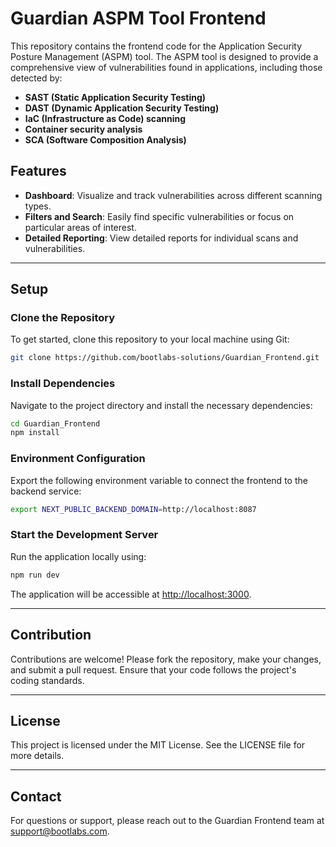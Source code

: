 # Guardian ASPM Tool Frontend

This repository contains the frontend code for the Application Security Posture Management (ASPM) tool. The ASPM tool is designed to provide a comprehensive view of vulnerabilities found in applications, including those detected by:

- **SAST (Static Application Security Testing)**
- **DAST (Dynamic Application Security Testing)**
- **IaC (Infrastructure as Code) scanning**
- **Container security analysis**
- **SCA (Software Composition Analysis)**

## Features

- **Dashboard**: Visualize and track vulnerabilities across different scanning types.
- **Filters and Search**: Easily find specific vulnerabilities or focus on particular areas of interest.
- **Detailed Reporting**: View detailed reports for individual scans and vulnerabilities.

---

## Setup

### Clone the Repository
To get started, clone this repository to your local machine using Git:

```bash
git clone https://github.com/bootlabs-solutions/Guardian_Frontend.git
```

### Install Dependencies
Navigate to the project directory and install the necessary dependencies:

```bash
cd Guardian_Frontend
npm install
```

### Environment Configuration
Export the following environment variable to connect the frontend to the backend service:

```bash
export NEXT_PUBLIC_BACKEND_DOMAIN=http://localhost:8087
```

### Start the Development Server
Run the application locally using:

```bash
npm run dev
```

The application will be accessible at [http://localhost:3000](http://localhost:3000).

---

## Contribution
Contributions are welcome! Please fork the repository, make your changes, and submit a pull request. Ensure that your code follows the project's coding standards.

---

## License
This project is licensed under the MIT License. See the LICENSE file for more details.

---

## Contact
For questions or support, please reach out to the Guardian Frontend team at [support@bootlabs.com](mailto:support@bootlabs.com).

